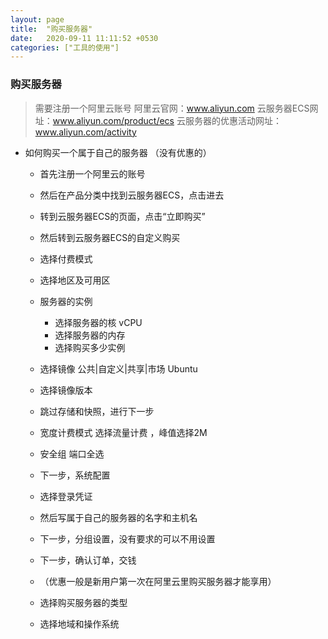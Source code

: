 ```yaml
---
layout: page
title:  "购买服务器"
date:   2020-09-11 11:11:52 +0530
categories: ["工具的使用"]
---
```


### 购买服务器

> 需要注册一个阿里云账号
> 阿里云官网：www.aliyun.com
> 云服务器ECS网址：www.aliyun.com/product/ecs
> 云服务器的优惠活动网址：www.aliyun.com/activity

- 如何购买一个属于自己的服务器 （没有优惠的）
    - 首先注册一个阿里云的账号
    - 然后在产品分类中找到云服务器ECS，点击进去
    - 转到云服务器ECS的页面，点击“立即购买”
    - 然后转到云服务器ECS的自定义购买
    - 选择付费模式
    - 选择地区及可用区
    - 服务器的实例
        - 选择服务器的核 vCPU
        - 选择服务器的内存
        - 选择购买多少实例
    - 选择镜像 公共|自定义|共享|市场 Ubuntu 
    - 选择镜像版本
    - 跳过存储和快照，进行下一步
    - 宽度计费模式 选择流量计费 ，峰值选择2M
    - 安全组 端口全选
    - 下一步，系统配置
    - 选择登录凭证
    - 然后写属于自己的服务器的名字和主机名
    - 下一步，分组设置，没有要求的可以不用设置
    - 下一步，确认订单，交钱

    - （优惠一般是新用户第一次在阿里云里购买服务器才能享用）
    - 选择购买服务器的类型
    - 选择地域和操作系统